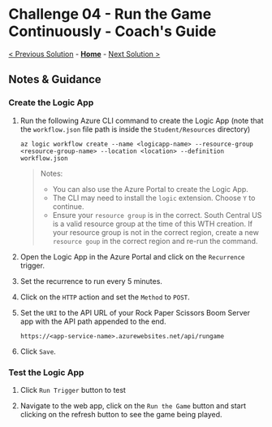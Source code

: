 # Challenge 04 - Run the Game Continuously - Coach's Guide

[< Previous Solution](./Solution-03.md) - **[Home](./README.md)** - [Next Solution >](./Solution-05.md)

## Notes & Guidance

### Create the Logic App

1.  Run the following Azure CLI command to create the Logic App (note that the `workflow.json` file path is inside the `Student/Resources` directory)

    ```shell
    az logic workflow create --name <logicapp-name> --resource-group <resource-group-name> --location <location> --definition workflow.json
    ```

    > Notes: 
    > - You can also use the Azure Portal to create the Logic App.
    > - The CLI may need to install the `logic` extension.  Choose `Y` to continue.
    > - Ensure your `resource group` is in the correct.  South Central US is a valid resource group at the time of this WTH creation.  If your resource group is not in the correct region, create a new `resource goup` in the correct region and re-run the command.


1.  Open the Logic App in the Azure Portal and click on the `Recurrence` trigger.

1.  Set the recurrence to run every 5 minutes.

1.  Click on the `HTTP` action and set the `Method` to `POST`.

1.  Set the `URI` to the API URL of your Rock Paper Scissors Boom Server app with the API path appended to the end.

    ```shell
    https://<app-service-name>.azurewebsites.net/api/rungame
    ```

1.  Click `Save`.

### Test the Logic App

1.  Click `Run Trigger` button to test

1.  Navigate to the web app, click on the `Run the Game` button and start clicking on the refresh button to see the game being played.
